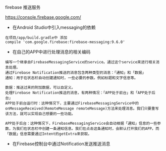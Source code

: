 firebase 推送服务

 https://console.firebase.google.com/

* 在Android Studio中引入messaging的依赖

```
在项目/app/build.gradle中 添加
compile 'com.google.firebase:firebase-messaging:9.6.0'

```

* 在自己的APP中进行处理消息的相关编码

```
编写一个继承自FirebaseMessagingService的service。通过这个service来进行相关消息处理。
通过Firebase Notification推送的消息包含两种类型的消息：「通知」和「数据」
通知：用于在状态栏自动创建通知时，一些必要的参数。例如标题和文字信息等。

数据：推送过来的附加数据，可以自定义。
处理Firebase Notification推送的消息，有两种情况：「APP处于前台」和「APP处于后台」
APP处于前台运行时：这种情况下，主要通过FirebaseMessagingService中的onMessageReceived(RemoteMessage remoteMessage)方法来处理消息。我们只要重写该方法，就可以实现自己想要的一些功能。

APP处于后台：这种情况下，FirebaseMessagingService会自动根据「通知」信息的一些参数，为我们在状态栏中创建一条通知信息。我们在点击这条通知时，会默认打开我们的APP。而「数据」信息需要通过Intent的getExtra来获取。
```

* 在Firebase控制台中通过Notification发送推送消息